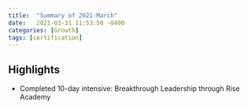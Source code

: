 ```yaml
---
title:  "Summary of 2021-March"
date:   2021-03-31 11:53:50 -0400
categories: [Growth]
tags: [certification]
---
```

## Highlights
- Completed 10-day intensive: Breakthrough Leadership through Rise Academy
